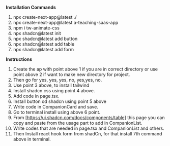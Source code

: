 **Installation Commands**
1. npx create-next-app@latest ./  
2. npx create-next-app@latest a-teaching-saas-app
3. npm i tw-animate-css 
4. npx shadcn@latest init
5. npx shadcn@latest add button
6. npx shadcn@latest add table
7. npx shadcn@latest add form






**Instructions**
1. Create the ap with point above 1 if you are in correct directory or use point above 2 if want to make new directory for project.
2. Then go for yes, yes, yes, no, yes,yes, no.
3. Use point 3 above, to install tailwind
4. Install shadcn css using point 4 above.
5. Add code in page.tsx.
6. Install button od shadcn using point 5 above 
7. Write code in CompanionCard and save.
8. Go to terminal install using above 6 point.
9. From [https://ui.shadcn.com/docs/components/table] this page you can copy and paste from the usage part to add in CompanionList.
10. Write codes that are needed in page.tsx and CompanionList and others.
11. Then Install react hook form from shadCn, for that install 7th command above in terminal.